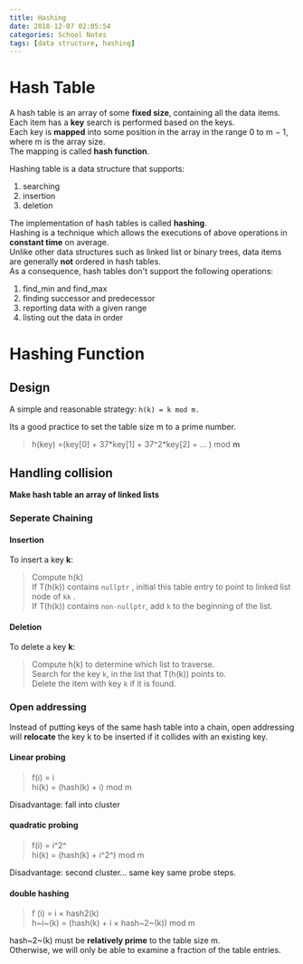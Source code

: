 ```yaml
---
title: Hashing
date: 2018-12-07 02:05:54
categories: School Notes
tags: [data structure, hashing]
---
```


# Hash Table
A hash table is an array of some **fixed size**,
containing all the data items.  
Each item has a **key** search is performed based on the keys.  
Each key is **mapped** into some position in the array in the range 0 to m − 1, where m is the
array size.     
The mapping is called **hash function**.

Hashing table is a data structure that supports: 
1. searching
2. insertion
3. deletion  

The implementation of hash tables is called **hashing**.  
Hashing is a technique which allows the executions of above operations in **constant time** on average.  
Unlike other data structures such as linked list or binary trees, data items are generally **not** ordered in hash tables.  
As a consequence, hash tables don't support the following operations:   

1. find_min and find_max
2. finding successor and predecessor
3. reporting data with a given range
4. listing out the data in order

# Hashing Function 
## Design
A simple and reasonable strategy: `h(k) = k mod m.`  

Its a good practice to set the table size m to a prime number.  
> h(key) =(key[0] + 37\*key[1] + 37^2\*key[2] + ... ) mod **m**

## Handling collision

**Make hash table an array of linked lists**  

### Seperate Chaining

#### Insertion

To insert a key **k**:  
> Compute h(k)  
> If T(h(k)) contains `nullptr` , initial this table entry to point to linked list node of `kk` .  
> If T(h(k)) contains `non-nullptr`, add `k` to the beginning of the list.

#### Deletion

To delete a key **k**:  
> Compute h(k) to determine which list to traverse.  
> Search for the key `k`, in the list that T(h(k)) points to.      
> Delete the item with key `k` if it is found.  

### Open addressing

Instead of putting keys of the same hash table into a chain, open addressing will **relocate** the key k to be inserted if it collides with an existing key.
#### Linear probing
> f(i) = i  
> hi(k) = (hash(k) + i) mod m  

Disadvantage: fall into cluster   
#### quadratic probing

> f(i) = i^2^  
> hi(k) = (hash(k) + i^2^) mod m  

Disadvantage: second cluster... same key same probe steps.    
#### double hashing

> f (i) = i ×  hash2(k)    
> h~i~(k) = (hash(k) + i × hash~2~(k)) mod m

hash~2~(k) must be **relatively prime** to the table size m.  
Otherwise, we will only be able to examine a fraction of the table entries.